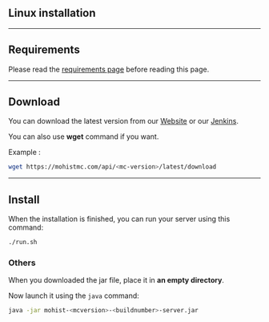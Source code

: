 ## Linux installation

---
Requirements
---

Please read the [requirements page](install/requirements.md) before reading this page.

---
Download
---

You can download the latest version from our [Website](https://mohistmc.com/download) or our [Jenkins](https://ci.codemc.org/job/MohistMC/).

You can also use **wget** command if you want. 

Example : 

```bash
wget https://mohistmc.com/api/<mc-version>/latest/download
```
---
Install
---

When the installation is finished, you can run your server using this command:
```bash
./run.sh
```

### Others
When you downloaded the jar file, place it in **an empty directory**.

Now launch it using the `java` command:

```bash
java -jar mohist-<mcversion>-<buildnumber>-server.jar
```
